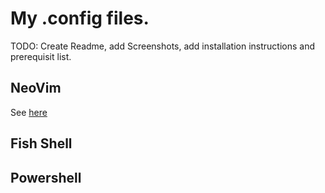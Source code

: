 # My .config files.

TODO: Create Readme, add Screenshots, add installation instructions and prerequisit list.

## NeoVim

See [here](nvim/readme.md)

## Fish Shell

## Powershell
